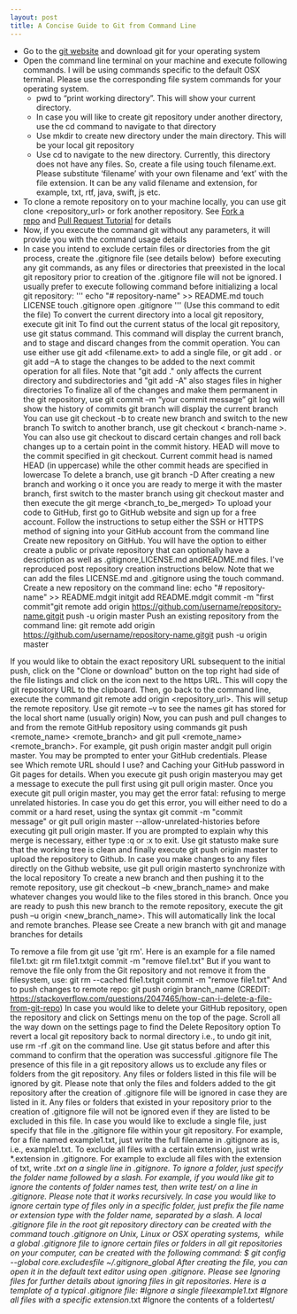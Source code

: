 ```yaml
---
layout: post
title: A Concise Guide to Git from Command Line
---
```


* Go to the [git website](https://git-scm.com "git website") and download git for your operating system
* Open the command line terminal on your machine and execute following commands. I will be using commands specific to the default OSX terminal. Please use the corresponding file system commands for your operating system.
    - pwd to “print working directory”. This will show your current directory.
    - In case you will like to create git repository under another directory, use the cd command to navigate to that directory
    - Use mkdir to create new directory under the main directory. This will be your local git repository
    - Use cd to navigate to the new directory. Currently, this directory does not have any files. So, create a file using touch filename.ext. Please substitute ‘filename’ with your own filename and ‘ext’ with the file extension. It can be any valid filename and extension, for example, txt, rtf, java, swift, js etc.
* To clone a remote repository on to your machine locally, you can use git clone <repository_url> or fork another repository. See [Fork a repo](https://help.github.com/articles/fork-a-repo/ "Fork a repo") and [Pull Request Tutorial](https://yangsu.github.io/pull-request-tutorial/ "Pull Request Tutorial") for details
* Now, if you execute the command git without any parameters, it will provide you with the command usage details
* In case you intend to exclude certain files or directories from the git process, create the .gitignore file (see details below)  before executing any git commands, as any files or directories that preexisted in the local git repository prior to creation of the .gitignore file will not be ignored. I usually prefer to execute following command before initializing a local git repository:
''' echo "# repository-name" >> README.md
touch LICENSE
touch .gitignore
open .gitignore ''' (Use this command to edit the file)
To convert the current directory into a local git repository, execute git init
To find out the current status of the local git repository, use git status command. This command will display the current branch, and to stage and discard changes from the commit operation.
You can use either use git add <filename.ext> to add a single file, or git add . or git add –A to stage the changes to be added to the next commit operation for all files. Note that "git add ." only affects the current directory and subdirectories and "git add -A" also stages files in higher directories
To finalize all of the changes and make them permanent in the git repository, use git commit –m “your commit message”
git log will show the history of commits
git branch will display the current branch
You can use git checkout -b <new-branch-name> to create new branch and switch to the new branch
To switch to another branch, use git checkout < branch-name >. You can also use git checkout <commit> to discard certain changes and roll back changes up to a certain point in the commit history. HEAD will move to the commit specified in git checkout. Current commit head is named HEAD (in uppercase) while the other commit heads are specified in lowercase
To delete a branch, use git branch -D <branch-name>
After creating a new branch and working o it once you are ready to merge it with the master branch, first switch to the master branch using git checkout master and then execute the git merge <branch_to_be_merged>
To upload your code to GitHub, first go to GitHub website and sign up for a free account. Follow the instructions to setup either the SSH or HTTPS method of signing into your GitHub account from the command line
Create new repository on GitHub. You will have the option to either create a public or private repository that can optionally have a description as well as .gitignore,LICENSE.md andREADME.md files. I've reproduced post repository creation instructions below. Note that we can add the files LICENSE.md and .gitignore using the touch command.
Create a new repository on the command line:
echo "# repository-name" >> README.mdgit initgit add README.mdgit commit -m "first commit"git remote add origin https://github.com/username/repository-name.gitgit push -u origin master
Push an existing repository from the command line:
git remote add origin https://github.com/username/repository-name.gitgit push -u origin master

If you would like to obtain the exact repository URL subsequent to the initial push, click on the "Clone or download" button on the top right had side of the file listings and click on the icon next to the https URL. This will copy the git repository URL to the clipboard. Then, go back to the command line, execute the command git remote add origin <repository_url>. This will setup the remote repository.
Use git remote –v to see the names git has stored for the local short name (usually origin)
Now, you can push and pull changes to and from the remote GitHub repository using commands git push <remote_name> <remote_branch> and git pull <remote_name> <remote_branch>. For example, git push origin master andgit pull origin master. You may be prompted to enter your GitHub credentials. Please see Which remote URL should I use? and Caching your GitHub password in Git pages for details. When you execute git push origin masteryou may get a message to execute the pull first using git pull origin master. Once you execute git pull origin master, you may get the error fatal: refusing to merge unrelated histories. In case you do get this error, you will either need to do a commit or a hard reset, using the syntax git commit -m "commit message" or git pull origin master --allow-unrelated-histories before executing git pull origin master. If you are prompted to explain why this merge is necessary, either type :q or :x to exit. Use git statusto make sure that the working tree is clean and finally execute git push origin master to upload the repository to Github. In case you make changes to any files directly on the Github website, use git pull origin masterto synchronize with the local repository
To create a new branch and then pushing it to the remote repository, use git checkout –b <new_branch_name> and make whatever changes you would like to the files stored in this branch. Once you are ready to push this new branch to the remote repository, execute the git push –u origin <new_branch_name>. This will automatically link the local and remote branches. Please see Create a new branch with git and manage branches for details

To remove a file from git use 'git rm'. Here is an example for a file named file1.txt:
git rm file1.txtgit commit -m "remove file1.txt"
But if you want to remove the file only from the Git repository and not remove it from the filesystem, use:
git rm --cached file1.txtgit commit -m "remove file1.txt"
And to push changes to remote repo:
git push origin branch_name
(CREDIT: https://stackoverflow.com/questions/2047465/how-can-i-delete-a-file-from-git-repo)
In case you would like to delete your GitHub repository, open the repository and click on Settings menu on the top of the page. Scroll all the way down on the settings page to find the Delete Repository option
To revert a local git repository back to normal directory i.e., to undo git init, use rm -rf .git on the command line. Use git status before and after this command to confirm that the operation was successful
.gitignore file
The presence of this file in a git repository allows us to exclude any files or folders from the git repository. Any files or folders listed in this file will be ignored by git. Please note that only the files and folders added to the git repository after the creation of .gitignore file will be ignored in case they are listed in it. Any files or folders that existed in your repository prior to the creation of .gitignore file will not be ignored even if they are listed to be excluded in this file.
In case you would like to exclude a single file, just specify that file in the .gitignore file within your git repository. For example, for a file named example1.txt, just write the full filename in .gitignore as is, i.e., example1.txt.
To exclude all files with a certain extension, just write *.extension in .gitignore. For example to exclude all files with the extension of txt, write *.txt on a single line in .gitignore.
To ignore a folder, just specify the folder name followed by a slash. For example, if you would like git to ignore the contents of folder names test, then write test/ on a line in .gitignore. Please note that it works recursively. In case you would like to ignore certain type of files only in a specific folder, just prefix the file name or extension type with the folder name, separated by a slash.
A local .gitignore file in the root git repository directory can be created with the command touch .gitignore on Unix, Linux or OSX operating systems,  while a global .gitignore file to ignore certain files or folders in all git repositories on your computer, can be created with the following command:
$ git config --global core.excludesfile ~/.gitignore_global
After creating the file, you can open it in the default text editor using open .gitignore.
Please see Ignoring files for further details about ignoring files in git repositories.
Here is a template of a typical .gitignore file:
#Ignore a single fileexample1.txt
#Ignore all files with a specific extension*.txt
#Ignore the contents of a foldertest/
